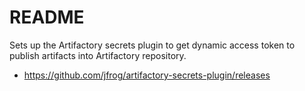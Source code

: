 # README
Sets up the Artifactory secrets plugin to get dynamic access token to publish artifacts into Artifactory repository.
- <https://github.com/jfrog/artifactory-secrets-plugin/releases>

